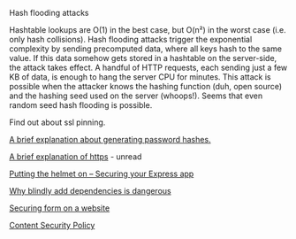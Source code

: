 Hash flooding attacks

Hashtable lookups are O\(1\) in the best case, but O\(n²\) in the worst case \(i.e. only hash collisions\). Hash flooding attacks trigger the exponential complexity by sending precomputed data, where all keys hash to the same value. If this data somehow gets stored in a hashtable on the server-side, the attack takes effect. A handful of HTTP requests, each sending just a few KB of data, is enough to hang the server CPU for minutes. This attack is possible when the attacker knows the hashing function \(duh, open source\) and the hashing seed used on the server \(whoops!\). Seems that even random seed hash flooding is possible.

Find out about ssl pinning.

[A brief explanation about generating password hashes.](http://www.blinkingcaret.com/2017/11/15/things-wanted-know-storing-passwords-afraid-ask/)

[A brief explanation of https](http://www.blinkingcaret.com/2017/01/18/brief-ish-explanation-of-how-https-works/) - unread

[Putting the helmet on – Securing your Express app](https://www.twilio.com/blog/2017/11/securing-your-express-app.html)

[Why blindly add dependencies is dangerous](https://hackernoon.com/im-harvesting-credit-card-numbers-and-passwords-from-your-site-here-s-how-9a8cb347c5b5)

[Securing form on a website](https://hackernoon.com/part-2-how-to-stop-me-harvesting-credit-card-numbers-and-passwords-from-your-site-844f739659b9)

[Content Security Policy](https://developers.google.com/web/fundamentals/security/csp/)